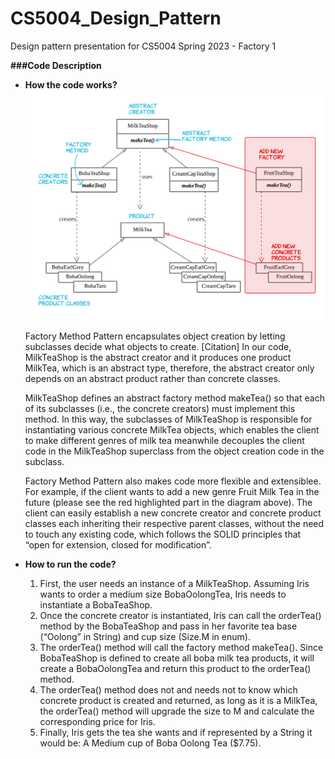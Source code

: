 # CS5004_Design_Pattern
Design pattern presentation for CS5004 Spring 2023 - Factory 1

**###Code Description**
 - **How the code works?**
![Code_description](https://github.com/kaycaimx/CS5004_Design_Pattern/blob/main/images/Code%20_description_diagram.png)

    Factory Method Pattern encapsulates object creation by letting subclasses decide what objects to create. [Citation] In our code, MilkTeaShop is the abstract creator and it produces one product MilkTea, which is an abstract type, therefore, the abstract creator only depends on an abstract product rather than concrete classes.
    
    MilkTeaShop defines an abstract factory method makeTea() so that each of its subclasses (i.e., the concrete creators) must implement this method. In this way, the subclasses of MilkTeaShop is responsible for instantiating various concrete MilkTea objects, which enables the client to make different genres of milk tea meanwhile decouples the client code in the MilkTeaShop superclass from the object creation code in the subclass.
    
    Factory Method Pattern also makes code more flexible and extensiblee. For example, if the client wants to add a new genre Fruit Milk Tea in the future (please see the red highlighted part in the diagram above). The client can easily establish a new concrete creator and concrete product classes each inheriting their respective parent classes, without the need to touch any existing code, which follows the SOLID principles that “open for extension, closed for modification”.
    
- **How to run the code?**
    1. First, the user needs an instance of a MilkTeaShop. Assuming Iris wants to order a medium size BobaOolongTea, Iris needs to instantiate a BobaTeaShop.
    2. Once the concrete creator is instantiated, Iris can call the orderTea() method by the BobaTeaShop and pass in her favorite tea base (“Oolong” in String) and cup size (Size.M in enum). 
    3. The orderTea() method will call the factory method makeTea(). Since BobaTeaShop is defined to create all boba milk tea products, it will create a BobaOolongTea and return this product to the orderTea() method.
    4. The orderTea() method does not and needs not to know which concrete product is created and returned, as long as it is a MilkTea, the orderTea() method will upgrade the size to M and calculate the corresponding price for Iris.
    5. Finally, Iris gets the tea she wants and if represented by a String it would be: A Medium cup of Boba Oolong Tea ($7.75).
